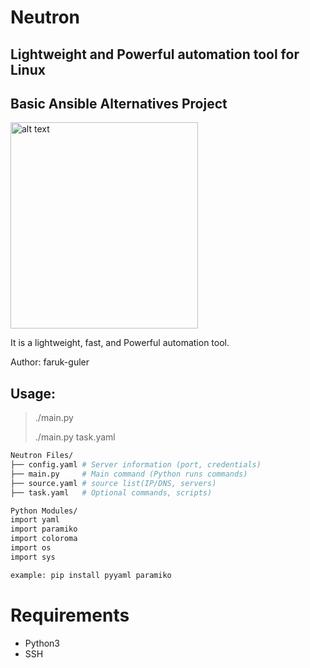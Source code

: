 # Neutron
## Lightweight and Powerful automation tool for Linux
## Basic Ansible Alternatives Project
<img src="https://farukguler.com/assets/img/neutron.png" alt="alt text" width="300" height="330">

It is a lightweight, fast, and Powerful automation tool.

Author: faruk-guler
## Usage:
> ./main.py
> 
> ./main.py task.yaml
~~~sh
Neutron Files/
├── config.yaml # Server information (port, credentials)
├── main.py     # Main command (Python runs commands)
├── source.yaml # source list(IP/DNS, servers)
├── task.yaml   # Optional commands, scripts)

Python Modules/
import yaml
import paramiko
import coloroma
import os
import sys

example: pip install pyyaml paramiko

~~~

# Requirements
- Python3
- SSH


